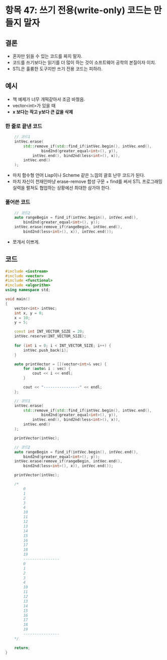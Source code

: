 # 항목 47: 쓰기 전용(write-only) 코드는 만들지 말자

## 결론

* 혼자만 읽을 수 있는 코드를 짜지 말자.
* 코드를 쓰기보다는 읽기를 더 많이 하는 것이 소프트웨어 공학의 본질이자 이치.
* STL은 훌륭한 도구지만 쓰기 전용 코드는 피하라.

## 예시

* 책 예제가 너무 개떡같아서 조금 바꿨음.
* vector\<int>가 있을 때 
* **x 보다는 작고 y보다 큰 값을 삭제**

### 한 줄로 끝낸 코드

```cpp
    // 코드1
    intVec.erase(
        std::remove_if(std::find_if(intVec.begin(), intVec.end(),
                bind2nd(greater_equal<int>(), y)),
            intVec.end(), bind2nd(less<int>(), x)),
        intVec.end()
    );
```

* 마치 함수형 언어 Lisp이나 Scheme 같은 느낌의 괄호 난무 코드가 된다.
* 마치 자신이 천재인마냥 erase-remove 합성 구문 + find를 써서 STL 프로그래밍 실력을 펼쳐도 협업하는 상황에선 최대한 삼가야 한다.

### 풀어쓴 코드

```cpp
    // 코드2
    auto rangeBegin = find_if(intVec.begin(), intVec.end(),
        bind2nd(greater_equal<int>(), y));
    intVec.erase(remove_if(rangeBegin, intVec.end(),
        bind2nd(less<int>(), x)), intVec.end());
```

* 쪼개서 이쁘게.

## 코드

```cpp
#include <iostream>
#include <vector>
#include <functional>
#include <algorithm>
using namespace std;

void main()
{
    vector<int> intVec;
    int x, y = 0;
    x = 10;
    y = 5;

    const int INT_VECTOR_SIZE = 20;
    intVec.reserve(INT_VECTOR_SIZE);
    
    for (int i = 0; i < INT_VECTOR_SIZE; i++) {
        intVec.push_back(i);
    }

    auto printVector = [](vector<int>& vec) {
        for (auto& i : vec) {
            cout << i << endl;
        }

        cout << "----------------" << endl;
    };

    // 코드1
    intVec.erase(
        std::remove_if(std::find_if(intVec.begin(), intVec.end(),
                bind2nd(greater_equal<int>(), y)),
            intVec.end(), bind2nd(less<int>(), x)),
        intVec.end()
    );

    printVector(intVec);

    // 코드2
    auto rangeBegin = find_if(intVec.begin(), intVec.end(),
        bind2nd(greater_equal<int>(), y));
    intVec.erase(remove_if(rangeBegin, intVec.end(),
        bind2nd(less<int>(), x)), intVec.end());

    printVector(intVec);

    /*
        0
        1
        2
        3
        4
        10
        11
        12
        13
        14
        15
        16
        17
        18
        19
        ----------------
        0
        1
        2
        3
        4
        10
        11
        12
        13
        14
        15
        16
        17
        18
        19
        ----------------
    */

    return;
}
```